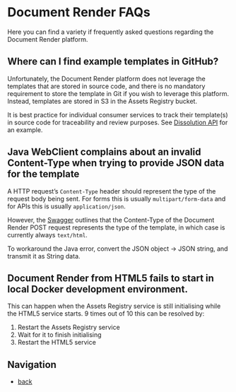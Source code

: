 # Document Render FAQs

Here you can find a variety if frequently asked questions regarding the Document Render platform.

 
## Where can I find example templates in GitHub?

Unfortunately, the Document Render platform does not leverage the templates that are stored in source code, and there is no mandatory requirement to store the template in Git if you wish to leverage this platform. Instead, templates are stored in S3 in the Assets Registry bucket.

It is best practice for individual consumer services to track their template(s) in source code for traceability and review purposes. See [Dissolution API](https://github.com/companieshouse/dissolution-api) for an example.

## Java WebClient complains about an invalid Content-Type when trying to provide JSON data for the template

A HTTP request’s `Content-Type` header should represent the type of the request body being sent. For forms this is usually `multipart/form-data` and for APIs this is usually `application/json`.

However, the [Swagger](https://github.com/companieshouse/document-render-service/blob/master/spec/swagger.json) outlines that the Content-Type of the Document Render POST request represents the type of the template, in which case is currently always `text/html`.

To workaround the Java error, convert the JSON object → JSON string, and transmit it as String data.

## Document Render from HTML5 fails to start in local Docker development environment.

This can happen when the Assets Registry service is still initialising while the HTML5 service starts. 9 times out of 10 this can be resolved by:

1. Restart the Assets Registry service
2. Wait for it to finish initialising
3. Restart the HTML5 service

## Navigation

- [back](../README.md)
